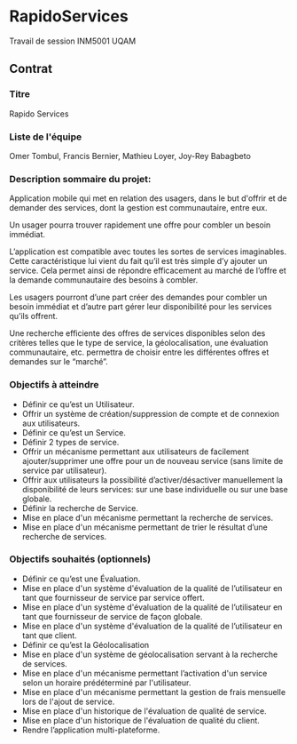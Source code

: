 # RapidoServices
Travail de session INM5001 UQAM

## Contrat
 
### Titre
Rapido Services 

### Liste de l'équipe
Omer Tombul, Francis Bernier, Mathieu Loyer, Joy-Rey Babagbeto

### Description sommaire du projet: 
Application mobile qui met en relation des usagers, dans le but d'offrir et de demander des services, dont la gestion est communautaire, entre eux. 

Un usager pourra trouver rapidement une offre pour combler un besoin immédiat.

L’application est compatible avec toutes les sortes de services imaginables. Cette caractéristique lui vient du fait qu’il est très simple d’y ajouter un service. Cela permet ainsi de répondre efficacement au marché de l’offre et la demande communautaire des besoins à combler.

Les usagers pourront d’une part créer des demandes pour combler un besoin immédiat et d’autre part gérer leur disponibilité pour les services qu’ils offrent.

Une recherche efficiente des offres de services disponibles selon des critères telles que le type de service, la géolocalisation, une évaluation communautaire, etc. permettra de choisir entre les différentes offres et demandes sur le “marché”.

### Objectifs à atteindre
* Définir ce qu’est un Utilisateur.
* Offrir un système de création/suppression de compte et de connexion aux utilisateurs.
* Définir ce qu’est un Service.
* Définir 2 types de service. 
* Offrir un mécanisme permettant aux utilisateurs de facilement ajouter/supprimer une offre pour un de nouveau service (sans limite de service par utilisateur). 
* Offrir aux utilisateurs la possibilité d’activer/désactiver manuellement la disponibilité de leurs services: sur une base individuelle ou sur une base globale. 
* Définir la recherche de Service. 
* Mise en place d'un mécanisme permettant la recherche de services.
* Mise en place d'un mécanisme permettant de trier le résultat d’une recherche de services.

### Objectifs souhaités (optionnels)
* Définir ce qu’est une Évaluation. 
* Mise en place d'un système d'évaluation de la qualité de l’utilisateur en tant que fournisseur de service par service offert. 
* Mise en place d'un système d'évaluation de la qualité de l’utilisateur en tant que fournisseur de service de façon globale. 
* Mise en place d'un système d'évaluation de la qualité de l’utilisateur en tant que client. 
* Définir ce qu’est la Géolocalisation
* Mise en place d'un système de géolocalisation servant à la recherche de services.
* Mise en place d'un mécanisme permettant l’activation d'un service selon un horaire prédéterminé par l'utilisateur.
* Mise en place d'un mécanisme permettant la gestion de frais mensuelle lors de l'ajout de service.
* Mise en place d'un historique de l'évaluation de qualité de service.
* Mise en place d'un historique de l'évaluation de qualité du client.
* Rendre l’application multi-plateforme.
